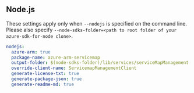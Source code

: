 ## Node.js

These settings apply only when `--nodejs` is specified on the command line.
Please also specify `--node-sdks-folder=<path to root folder of your azure-sdk-for-node clone>`.

``` yaml $(nodejs)
nodejs:
  azure-arm: true
  package-name: azure-arm-servicemap
  output-folder: $(node-sdks-folder)/lib/services/serviceMapManagement
  override-client-name: ServicemapManagementClient
  generate-license-txt: true
  generate-package-json: true
  generate-readme-md: true
```
